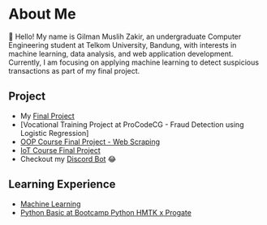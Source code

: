 # About Me

👋 Hello! My name is Gilman Muslih Zakir, an undergraduate Computer Engineering student at Telkom University, Bandung, with interests in machine learning, data analysis, and web application development. Currently, I am focusing on applying machine learning to detect suspicious transactions as part of my final project.

## Project
* My [Final Project] 
* [Vocational Training Project at ProCodeCG - Fraud Detection using Logistic Regression] 
* [OOP Course Final Project - Web Scraping] 
* [IoT Course Final Project]
* Checkout my [Discord Bot] 😂

[Final Project]: https://replit.com/@Codeginner/FraudDetectionWebApp
[Internship Project at ProCodeCG - Fraud Detection using Logistic Regression]: https://github.com/Codeginner/Project-KP---Fraud-Detection-Using-Logistic-Regression
[OOP Course Final Project - Web Scraping]: https://github.com/Codeginner/Web-Scraping
[IoT Course Final Project]: https://github.com/Codeginner/Sistem-Pendeteksi-Suhu-Tubuh-dan-Hand-Sanitizer-Otomatis-Berbasis-IoT
[Discord Bot]: https://replit.com/@Codeginner/Badut-Project

## Learning Experience
* [Machine Learning] 
* [Python Basic at Bootcamp Python HMTK x Progate] 

[Python Basic at Bootcamp Python HMTK x Progate]: https://progate.com/dashboard/all_lessons?platform=web&state=completed 
[Machine Learning]: https://github.com/Codeginner/machine-learning-coursework
